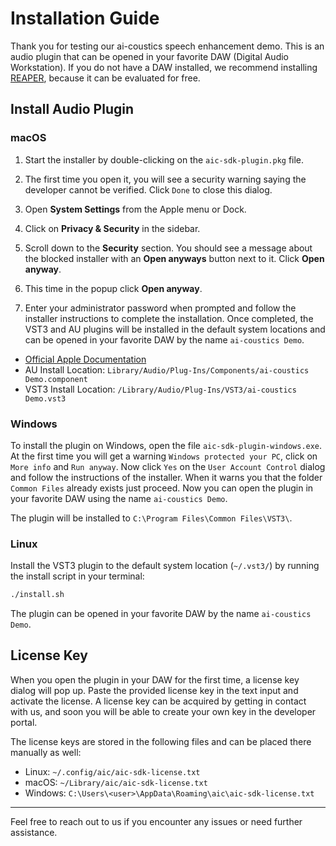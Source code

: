 # Installation Guide

Thank you for testing our ai-coustics speech enhancement demo. This is an audio plugin that can be opened in your favorite DAW (Digital Audio Workstation).
If you do not have a DAW installed, we recommend installing [REAPER](https://www.reaper.fm/), because it can be evaluated for free.

## Install Audio Plugin

### macOS

1. Start the installer by double-clicking on the `aic-sdk-plugin.pkg` file.

2. The first time you open it, you will see a security warning saying the developer cannot be verified. Click `Done` to close this dialog.

3. Open **System Settings** from the Apple menu or Dock.

4. Click on **Privacy & Security** in the sidebar.

5. Scroll down to the **Security** section. You should see a message about the blocked installer with an **Open anyways** button next to it. Click **Open anyway**.

6. This time in the popup click **Open anyway**.

7. Enter your administrator password when prompted and follow the installer instructions to complete the installation. Once completed, the VST3 and AU plugins will be installed in the default system locations and can be opened in your favorite DAW by the name `ai-coustics Demo`.

- [Official Apple Documentation](https://support.apple.com/guide/mac-help/open-a-mac-app-from-an-unknown-developer-mh40616/mac)
- AU Install Location: `Library/Audio/Plug-Ins/Components/ai-coustics Demo.component`
- VST3 Install Location: `/Library/Audio/Plug-Ins/VST3/ai-coustics Demo.vst3`

### Windows

To install the plugin on Windows, open the file `aic-sdk-plugin-windows.exe`. At the first time you will get a warning `Windows protected your PC`, click on `More info` and `Run anyway`. Now click `Yes` on the `User Account Control` dialog and follow the instructions of the installer. When it warns you that the folder `Common Files` already exists just proceed. Now you can open the plugin in your favorite DAW using the name `ai-coustics Demo`.

The plugin will be installed to `C:\Program Files\Common Files\VST3\`.

### Linux

Install the VST3 plugin to the default system location (`~/.vst3/`) by running the install script in your terminal:

```sh
./install.sh
```

The plugin can be opened in your favorite DAW by the name `ai-coustics Demo`.

## License Key

When you open the plugin in your DAW for the first time, a license key dialog will pop up. Paste the provided license key in the text input and activate the license. A license key can be acquired by getting in contact with us, and soon you will be able to create your own key in the developer portal.

The license keys are stored in the following files and can be placed there manually as well:

- Linux: `~/.config/aic/aic-sdk-license.txt`
- macOS: `~/Library/aic/aic-sdk-license.txt`
- Windows: `C:\Users\<user>\AppData\Roaming\aic\aic-sdk-license.txt`

---

Feel free to reach out to us if you encounter any issues or need further assistance.
